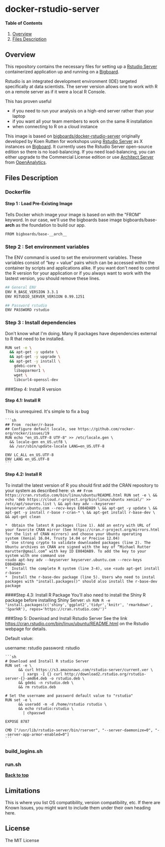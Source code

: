 # docker-rstudio-server

#### Table of Contents
1. [Overview](#overview)
1. [Files Description](#filesdescription)

## Overview

This repository contains the necessary files for setting up a  [Rstudio Server](https://www.rstudio.com/products/rstudio/#Server) containerized application up and running on a [Bigboard](www.bigboards.io).

Rstudio is an integrated development environment (IDE) targeted specifically at data scientists. The server version  allows one to work with R on a remote server as if it were a local R Console.

This has proven useful
* if you need to run your analysis on a high-end server rather than your laptop
* if you want all your team members to work on the same R installation
* when connecting to R on a cloud instance


This image is based on [bigboards/docker-rstudio-server](https://github.com/bigboards/docker-rstudio-server "bigboards/docker-rstudio-server") originally developed by Koen Rutten for workshops using [Rstudio Server](https://www.rstudio.com/products/rstudio/#Server) as X instances on [Bigboard](www.bigboards.io). It currently uses the Rstudio Server open-source edition so there is no load-balancing. If you need load-balancing, you can either upgrade to the Commercial License edition or use [Architect Server](https://www.openanalytics.eu/products) from [OpenAnalytics](https://www.openanalytics.eu/). 

## Files Description

### Dockerfile

#### Step 1 : Load Pre-Existing Image
Tells Docker which image your image is based on with the "FROM" keyword. In our case, we'll use the bigboards base image bigboards/base-__arch__ as the foundation to build our app. 

```sh
FROM bigboards/base-__arch__
```


### Step 2 : Set environment variables
The ENV command is used to set the environment variables. These variables consist of “key = value” pairs which can be accessed within the container by scripts and applications alike. If you want don't need to control the R version for your application or if you always want to work with the lastest version, you should remove these lines. 

```sh
## General ENV
ENV R_BASE_VERSION 3.3.1
ENV RSTUDIO_SERVER_VERSION 0.99.1251

## Password rstudio
ENV PASSWORD rstudio
```

### Step 3 : Install dependencies
Don't know what I'm doing. Many R packages have dependencies external to R that need to be installed.
```sh
RUN set -e \
  && apt-get -y update \
  && apt-get -y upgrade \
  && apt-get -y install \
  	gdebi-core \ 
    libapparmor1 \
    wget \
    libcurl4-openssl-dev 
```

###Step 4: Install R version

#### Step 4.1: Install R 
This is unrequired. It's simple to fix a bug

	```sh
	## From  rocker/r-base
	## Configure default locale, see https://github.com/rocker-org/rocker/issues/19
	RUN echo "en_US.UTF-8 UTF-8" >> /etc/locale.gen \
	  && locale-gen en_US.utf8 \
	  && /usr/sbin/update-locale LANG=en_US.UTF-8

	ENV LC_ALL en_US.UTF-8
	ENV LANG en_US.UTF-8
	```

	
#### Step 4.2: Install R 
To install the latest version of R you should first add the CRAN repository to your system as described here:
	```sh
	## From https://cran.rstudio.com/bin/linux/ubuntu/README.html
	RUN set -e \
		  && echo 'deb https://cloud.r-project.org/bin/linux/ubuntu xenial/' >> /etc/apt/sources.list \
		  && apt-key adv --keyserver keyserver.ubuntu.com --recv-keys E084DAB9 \
		  && apt-get -y update \
		  && apt-get -y install r-base r-cran-* \
		  && apt-get install r-base-dev \
		  && apt-get clean
	```
	

	*  Obtain the latest R packages (line 1). Add an entry with URL of your favorite CRAN mirror (See https://cran.r-project.org/mirrors.html for the list of CRAN mirrors) and choose your Ubuntu operating
	system (Xenial 16.04, Trusty 14.04 or Precise 12.04) 
	*  Use strong crypto to validate downloaded packages (line 2). The Ubuntu archives on CRAN are signed with the key of “Michael Rutter marutter@gmail.com” with key ID E084DAB9. To add the key to your system with one command use
	<sudo apt-key adv --keyserver keyserver.ubuntu.com --recv-keys E084DAB9> 
	*  Install the complete R system (line 3-4), use <sudo apt-get install r-base>
	*  Install the r-base-dev package (line 5). Users who need to instal packages with "install.packages()" should also install the r-base-dev package 



####Step 4.3: Install R Package 
You’ll also need to install the Shiny R package before installing Shiny Server:
	```sh
	RUN R -e "install.packages(c('shiny','ggplot2','tidyr','knitr', 'rmarkdown', 'SparkR'), repos='https://cran.rstudio.com/')"
	```




###Step 5: Download and  Install Rstudio Server 
See the link https://cran.rstudio.com/bin/linux/ubuntu/README.html on the Rstudio webpage for details.  

Default value:

username: rstudio
password: rstudio

	```sh
	# Download and Install R studio Server 
	RUN set -e \
		  && curl https://s3.amazonaws.com/rstudio-server/current.ver \
			| xargs -I {} curl http://download2.rstudio.org/rstudio-server-{}-amd64.deb -o rstudio.deb \
		  && gdebi -n rstudio.deb \
		  && rm rstudio.deb

	# Set the username and password default value to "rstudio"	  
	RUN set -e \
		  && useradd -m -d /home/rstudio rstudio \
		  && echo rstudio:rstudio \
			| chpasswd
			
	EXPOSE 8787

	CMD ["/usr/lib/rstudio-server/bin/rserver", "--server-daemonize=0", "--server-app-armor-enabled=0"]	
	```



### build_logins.sh

### run.sh


**[Back to top](#table-of-contents)**

## Limitations

This is where you list OS compatibility, version compatibility, etc. If there are Known Issues, you might want to include them under their own heading here.

## License

The MIT License
